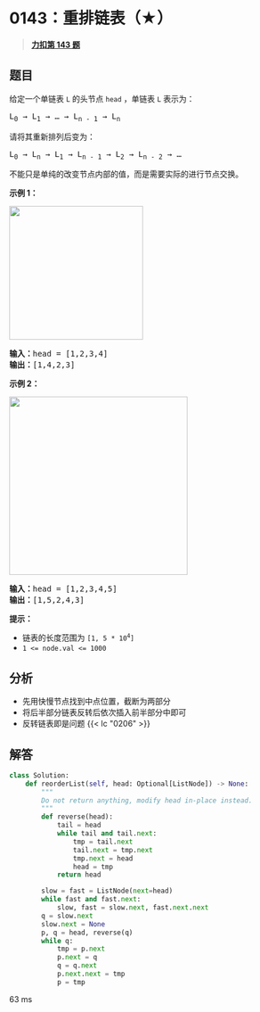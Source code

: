 # 0143：重排链表（★）


> <u>**[力扣第 143 题](https://leetcode.cn/problems/reorder-list/)**</u>

## 题目

<p>给定一个单链表 <code>L</code><em> </em>的头节点 <code>head</code> ，单链表 <code>L</code> 表示为：</p>

<pre>
L<sub>0</sub> → L<sub>1</sub> → … → L<sub>n - 1</sub> → L<sub>n</sub>
</pre>

<p>请将其重新排列后变为：</p>

<pre>
L<sub>0</sub> → L<sub>n</sub> → L<sub>1</sub> → L<sub>n - 1</sub> → L<sub>2</sub> → L<sub>n - 2</sub> → …</pre>

<p>不能只是单纯的改变节点内部的值，而是需要实际的进行节点交换。</p>



<p><strong>示例 1：</strong></p>

<p><img alt="" src="https://pic.leetcode-cn.com/1626420311-PkUiGI-image.png" style="width: 240px; " /></p>

<pre>
<strong>输入：</strong>head = [1,2,3,4]
<strong>输出：</strong>[1,4,2,3]</pre>

<p><strong>示例 2：</strong></p>

<p><img alt="" src="https://pic.leetcode-cn.com/1626420320-YUiulT-image.png" style="width: 320px; " /></p>

<pre>
<strong>输入：</strong>head = [1,2,3,4,5]
<strong>输出：</strong>[1,5,2,4,3]</pre>



<p><strong>提示：</strong></p>

<ul>
<li>链表的长度范围为 <code>[1, 5 * 10<sup>4</sup>]</code></li>
<li><code>1 &lt;= node.val &lt;= 1000</code></li>
</ul>


## 分析

- 先用快慢节点找到中点位置，截断为两部分
- 将后半部分链表反转后依次插入前半部分中即可
- 反转链表即是问题 {{< lc "0206" >}} 

## 解答

```python
class Solution:
    def reorderList(self, head: Optional[ListNode]) -> None:
        """
        Do not return anything, modify head in-place instead.
        """
        def reverse(head):
            tail = head
            while tail and tail.next:
                tmp = tail.next
                tail.next = tmp.next
                tmp.next = head
                head = tmp
            return head

        slow = fast = ListNode(next=head)
        while fast and fast.next:
            slow, fast = slow.next, fast.next.next
        q = slow.next
        slow.next = None
        p, q = head, reverse(q)
        while q:
            tmp = p.next
            p.next = q
            q = q.next
            p.next.next = tmp
            p = tmp
```
63 ms

